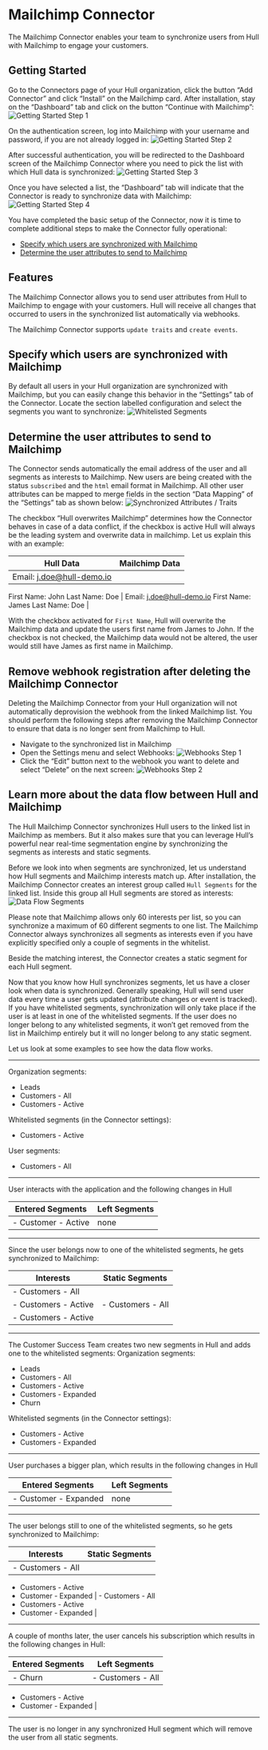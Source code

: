 # Mailchimp Connector

The Mailchimp Connector enables your team to synchronize users from Hull with Mailchimp to engage your customers.

## Getting Started

Go to the Connectors page of your Hull organization, click the button “Add Connector” and click “Install” on the Mailchimp card. After installation, stay on the “Dashboard” tab and click on the button “Continue with Mailchimp”:
![Getting Started Step 1](./docs/gettingstarted01.png)

On the authentication screen, log into Mailchimp with your username and password, if you are not already logged in:
![Getting Started Step 2](./docs/gettingstarted02.png)

After successful authentication, you will be redirected to the Dashboard screen of the Mailchimp Connector where you need to pick the list with which Hull data is synchronized:
![Getting Started Step 3](./docs/gettingstarted03.png)

Once you have selected a list, the “Dashboard” tab will indicate that the Connector is ready to synchronize data with Mailchimp:
![Getting Started Step 4](./docs/gettingstarted04.png)

You have completed the basic setup of the Connector, now it is time to complete additional steps to make the Connector fully operational:

- [Specify which users are synchronized with Mailchimp](#Specify-which-users-are-synchronized-with-Mailchimp)
- [Determine the user attributes to send to Mailchimp](#Determine-the-user-attributes-to-send-to-Mailchimp)

## Features

The Mailchimp Connector allows you to send user attributes from Hull to Mailchimp to engage with your customers. Hull will receive all changes that occurred to users in the synchronized list automatically via webhooks.

The Mailchimp Connector supports  `update traits` and `create events`.

## Specify which users are synchronized with Mailchimp

By default all users in your Hull organization are synchronized with Mailchimp, but you can easily change this behavior in the “Settings” tab of the Connector. Locate the section labelled configuration and select the segments you want to synchronize:
![Whitelisted Segments](./docs/whitelistedsegments01.png)

## Determine the user attributes to send to Mailchimp

The Connector sends automatically the email address of the user and all segments as interests to Mailchimp. New users are being created with the status `subscribed` and the `html` email format in Mailchimp. 
All other user attributes can be mapped to merge fields in the section “Data Mapping” of the “Settings” tab as shown below:
![Synchronized Attributes / Traits](./docs/synchronizedtraits01.png)

The checkbox “Hull overwrites Mailchimp” determines how the Connector behaves in case of a data conflict, if the checkbox is active Hull will always be the leading system and overwrite data in mailchimp. Let us explain this with an example:

| Hull Data                                                 | Mailchimp Data                                             |
| --------------------------------------------------------- | ---------------------------------------------------------- |
| Email: j.doe@hull-demo.io
First Name: John
Last Name: Doe | Email: j.doe@hull-demo.io
First Name: James
Last Name: Doe |

With the checkbox activated for `First Name`, Hull will overwrite the Mailchimp data and update the users first name from James to John. If the checkbox is not checked, the Mailchimp data would not be altered, the user would still have James as first name in Mailchimp.

## Remove webhook registration after deleting the Mailchimp Connector

Deleting the Mailchimp Connector from your Hull organization will not automatically deprovision the webhook from the linked Mailchimp list. You should perform the following steps after removing the Mailchimp Connector to ensure that data is no longer sent from Mailchimp to Hull.

- Navigate to the synchronized list in Mailchimp
- Open the Settings menu and select Webhooks:
  ![Webhooks Step 1](./docs/webhooks01.png)
- Click the “Edit” button next to the webhook you want to delete and select “Delete” on the next screen:
  ![Webhooks Step 2](./docs/webhooks02.png)

## Learn more about the data flow between Hull and Mailchimp

The Hull Mailchimp Connector synchronizes Hull users to the linked list in Mailchimp as members. But it also makes sure that you can leverage Hull’s powerful near real-time segmentation engine by synchronizing the segments as interests and static segments.

Before we look into when segments are synchronized, let us understand how Hull segments and Mailchimp interests match up. After installation, the Mailchimp Connector creates an interest group called `Hull Segments`  for the linked list. Inside this group all Hull segments are stored as interests:
![Data Flow Segments](./docs/dataflow01.png)

Please note that Mailchimp allows only 60 interests per list, so you can synchronize a maximum of 60 different segments to one list. The Mailchimp Connector always synchronizes all segments as interests even if you have explicitly specified only a couple of segments in the whitelist. 

Beside the matching interest, the Connector creates a static segment for each Hull segment.

Now that you know how Hull synchronizes segments, let us have a closer look when data is synchronized. Generally speaking, Hull will send user data every time a user gets updated (attribute changes or event is tracked). If you have whitelisted segments, synchronization will only take place if the user is at least in one of the whitelisted segments. If the user does no longer belong to any whitelisted segments, it won’t get removed from the list in Mailchimp entirely but it will no longer belong to any static segment.

Let us look at some examples to see how the data flow works.

----------

Organization segments:

- Leads
- Customers - All
- Customers - Active

Whitelisted segments (in the Connector settings):

- Customers - Active

User segments:

- Customers - All

----------

User interacts with the application and the following changes in Hull

| Entered Segments    | Left Segments |
| ------------------- | ------------- |
| - Customer - Active | none          |

----------

Since the user belongs now to one of the whitelisted segments, he gets synchronized to Mailchimp:

| Interests                              | Static Segments                        |
| -------------------------------------- | -------------------------------------- |
| - Customers - All
- Customers - Active | - Customers - All
- Customers - Active |

----------

The Customer Success Team creates two new segments in Hull and adds one to the whitelisted segments:
Organization segments:

- Leads
- Customers - All
- Customers - Active
- Customers - Expanded
- Churn

Whitelisted segments (in the Connector settings):

- Customers - Active
- Customers - Expanded

----------

User purchases a bigger plan, which results in the following changes in Hull

| Entered Segments      | Left Segments |
| --------------------- | ------------- |
| - Customer - Expanded | none          |

----------

The user belongs still to one of the whitelisted segments, so he gets synchronized to Mailchimp:

| Interests                                                    | Static Segments                                              |
| ------------------------------------------------------------ | ------------------------------------------------------------ |
| - Customers - All
- Customers - Active
- Customer - Expanded | - Customers - All
- Customers - Active
- Customer - Expanded |

----------

A couple of months later, the user cancels his subscription which results in the following changes in Hull:

| Entered Segments | Left Segments                                                |
| ---------------- | ------------------------------------------------------------ |
| - Churn          | - Customers - All
- Customers - Active
- Customer - Expanded |

----------

The user is no longer in any synchronized Hull segment which will remove the user from all static segments.
